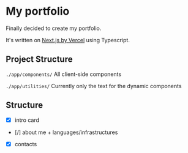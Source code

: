 # My portfolio
Finally decided to create my portfolio.

It's written on [Next.js by Vercel](https://nextjs.org/) using Typescript.

## Project Structure
`./app/components/`
All client-side components

`./app/utilities/`
Currently only the text for the dynamic components

## Structure
- [x] intro card
- [/] about me + languages/infrastructures
- [x] contacts
